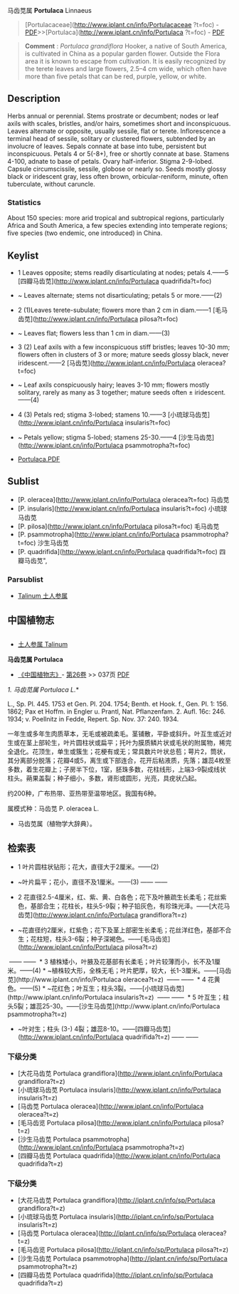 马齿苋属 **Portulaca** Linnaeus

> [Portulacaceae](http://www.iplant.cn/info/Portulacaceae ?t=foc) - [PDF](http://iplant.cn/foc/pdf/Portulacaceae.pdf)>>[Portulaca](http://www.iplant.cn/info/Portulaca ?t=foc) - [PDF](http://www.iplant.cn/foc/pdf/Portulaca.pdf)

> **Comment** : 
> *Portulaca* *grandiflora* Hooker, a native of South America, is cultivated in China as a popular garden flower. Outside the Flora area it is known to escape from cultivation. It is easily recognized by the terete leaves and large flowers, 2.5–4 cm wide, which often have more than five petals that can be red, purple, yellow, or white.

## Description

Herbs annual or perennial. Stems prostrate or decumbent; nodes or leaf axils with scales, bristles, and/or hairs, sometimes short and inconspicuous. Leaves alternate or opposite, usually sessile, flat or terete. Inflorescence a terminal head of sessile, solitary or clustered flowers, subtended by an involucre of leaves. Sepals connate at base into tube, persistent but inconspicuous. Petals 4 or 5(-8+), free or shortly connate at base. Stamens 4-100, adnate to base of petals. Ovary half-inferior. Stigma 2-9-lobed. Capsule circumscissile, sessile, globose or nearly so. Seeds mostly glossy black or iridescent gray, less often brown, orbicular-reniform, minute, often tuberculate, without caruncle.

### Statistics
About 150 species: more arid tropical and subtropical regions, particularly Africa and South America, a few species extending into temperate regions; five species (two endemic, one introduced) in China.

## Keylist

* 1 Leaves opposite; stems readily disarticulating at nodes; petals 4.——5  [四瓣马齿苋](http://www.iplant.cn/info/Portulaca quadrifida?t=foc)
* ~ Leaves alternate; stems not disarticulating; petals 5 or more.——(2)

* 2 (1)Leaves terete-subulate; flowers more than 2 cm in diam.——1  [毛马齿苋](http://www.iplant.cn/info/Portulaca pilosa?t=foc)
* ~ Leaves flat; flowers less than 1 cm in diam.——(3)

* 3 (2) Leaf axils with a few inconspicuous stiff bristles; leaves 10-30 mm; flowers often in clusters of 3 or more; mature seeds glossy black, never iridescent.——2  [马齿苋](http://www.iplant.cn/info/Portulaca oleracea?t=foc)
* ~ Leaf axils conspicuously hairy; leaves 3-10 mm; flowers mostly solitary, rarely as many as 3 together; mature seeds often ± iridescent.——(4)

* 4 (3) Petals red; stigma 3-lobed; stamens 10.——3  [小琉球马齿苋](http://www.iplant.cn/info/Portulaca insularis?t=foc)
* ~ Petals yellow; stigma 5-lobed; stamens 25-30.——4  [沙生马齿苋](http://www.iplant.cn/info/Portulaca psammotropha?t=foc)

* [Portulaca.PDF](http://iplant.cn/foc/pdf/Portulaca.pdf)

## Sublist

* [P.  oleracea](http://www.iplant.cn/info/Portulaca oleracea?t=foc)
 马齿苋
* [P.  insularis](http://www.iplant.cn/info/Portulaca insularis?t=foc)
 小琉球马齿苋
* [P.  pilosa](http://www.iplant.cn/info/Portulaca pilosa?t=foc)
 毛马齿苋
* [P.  psammotropha](http://www.iplant.cn/info/Portulaca psammotropha?t=foc)
 沙生马齿苋
* [P.  quadrifida](http://www.iplant.cn/info/Portulaca quadrifida?t=foc) 四瓣马齿苋",

### Parsublist

* [Talinum  土人参属](http://www.iplant.cn/info/Talinum?t=foc)

## 中国植物志

## 
* [土人参属  Talinum](http://www.iplant.cn/info/Talinum?t=z)

**马齿苋属 Portulaca**

* [《中国植物志》](http://www.iplant.cn/frps)- [第26卷](http://www.iplant.cn/frps/vol/26) >> 037页 [PDF](http://www.iplant.cn/frps/pdf/26/037y.pdf)

**1. 马齿苋属* Portulaca L.**

L., Sp. Pl. 445. 1753 et Gen. Pl. 204. 1754; Benth. et Hook. f., Gen. Pl. 1: 156. 1862; Pax et Hoffm. in Engler u. Prantl, Nat. Pflanzenfam. 2. Aufl. 16c: 246. 1934; v. Poellnitz in Fedde, Repert. Sp. Nov. 37: 240. 1934.

一年生或多年生肉质草本，无毛或被疏柔毛。茎铺散，平卧或斜升。叶互生或近对生或在茎上部轮生，叶片圆柱状或扁平；托叶为膜质鳞片状或毛状的附属物，稀完全退化。花顶生，单生或簇生；花梗有或无；常具数片叶状总苞；萼片2，筒状，其分离部分脱落；花瓣4或5，离生或下部连合，花开后粘液质，先落；雄蕊4枚至多数，着生花瓣上；子房半下位，1室，胚珠多数，花柱线形，上端3-9裂成线状柱头。蒴果盖裂；种子细小，多数，肾形或圆形，光亮，具疣状凸起。

约200种，广布热带、亚热带至温带地区。我国有6种。

属模式种：马齿苋 P. oleracea L.

* 马齿苋属（植物学大辞典）。

## 检索表

* 1 叶片圆柱状钻形；花大，直径大于2厘米。——(2)
* ~叶片扁平；花小，直径不及1厘米。——(3)</td></tr><tr><td>&nbsp;——&nbsp;——&nbsp;</td></tr>
* 2 花直径2.5-4厘米，红、紫、黄、白各色；花下及叶腋疏生长柔毛；花丝紫色，基部合生；花柱长，柱头5-9裂；种子铅灰色，有珍珠光泽。——[大花马齿苋](http://www.iplant.cn/info/Portulaca grandiflora?t=z)

* ~花直径约2厘米，红紫色；花下及茎上部密生长柔毛；花丝洋红色，基部不合生；花柱短，柱头3-6裂；种子深褐色。——[毛马齿览](http://www.iplant.cn/info/Portulaca pilosa?t=z)
</td></tr><tr><td>&nbsp;——&nbsp;——&nbsp;</td></tr>
* 3 植株矮小，叶腋及花基部有长柔毛；叶片较薄而小，长不及1厘米。——(4)
* ~植株较大形，全株无毛；叶片肥厚，较大，长1-3厘米。——[马齿苋](http://www.iplant.cn/info/Portulaca oleracea?t=z)
</td></tr><tr><td>&nbsp;——&nbsp;——&nbsp;</td></tr>
* 4 花黄色。——(5)
* ~花红色；叶互生；柱头3裂。——[小琉球马齿苋](http://www.iplant.cn/info/Portulaca insularis?t=z)
</td></tr><tr><td>&nbsp;——&nbsp;——&nbsp;</td></tr>
* 5 叶互生；柱头5裂；雄蕊25-30。——[沙生马齿苋](http://www.iplant.cn/info/Portulaca psammotropha?t=z)

* ~叶对生；柱头 (3-) 4裂；雄蕊8-10。——[四瓣马齿苋](http://www.iplant.cn/info/Portulaca quadrifida?t=z)</td></tr><tr><td>&nbsp;——&nbsp;——&nbsp;</td></tr>
### 下级分类
* [大花马齿苋  Portulaca grandiflora](http://www.iplant.cn/info/Portulaca grandiflora?t=z)
* [小琉球马齿苋  Portulaca insularis](http://www.iplant.cn/info/Portulaca insularis?t=z)
* [马齿苋  Portulaca oleracea](http://www.iplant.cn/info/Portulaca oleracea?t=z)
* [毛马齿览  Portulaca pilosa](http://www.iplant.cn/info/Portulaca pilosa?t=z)
* [沙生马齿苋  Portulaca psammotropha](http://www.iplant.cn/info/Portulaca psammotropha?t=z)
* [四瓣马齿苋  Portulaca quadrifida](http://www.iplant.cn/info/Portulaca quadrifida?t=z)

### 下级分类
* [大花马齿苋  Portulaca grandiflora](http://iplant.cn/info/sp/Portulaca grandiflora?t=z)
* [小琉球马齿苋  Portulaca insularis](http://iplant.cn/info/sp/Portulaca insularis?t=z)
* [马齿苋  Portulaca oleracea](http://iplant.cn/info/sp/Portulaca oleracea?t=z)
* [毛马齿览  Portulaca pilosa](http://iplant.cn/info/sp/Portulaca pilosa?t=z)
* [沙生马齿苋  Portulaca psammotropha](http://iplant.cn/info/sp/Portulaca psammotropha?t=z)
* [四瓣马齿苋  Portulaca quadrifida](http://iplant.cn/info/sp/Portulaca quadrifida?t=z)
